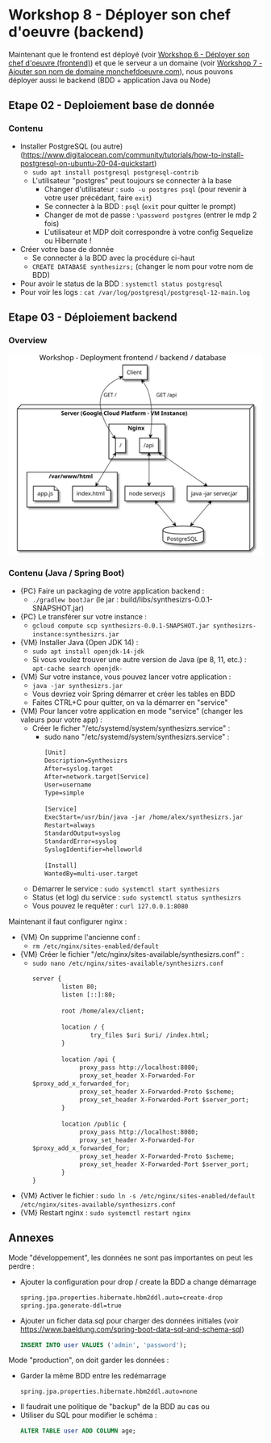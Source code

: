 # Workshop 8 - Déployer son chef d'oeuvre (backend)

Maintenant que le frontend est déployé (voir [Workshop 6 - Déployer son chef d'oeuvre (frontend)](6-deployment-frontend)) et que le serveur a un domaine (voir [Workshop 7 - Ajouter son nom de domaine monchefdoeuvre.com](7-custom-domain)), nous pouvons déployer aussi le backend (BDD + application Java ou Node)

## Etape 02 - Deploiement base de donnée

### Contenu

- Installer PostgreSQL (ou autre) (https://www.digitalocean.com/community/tutorials/how-to-install-postgresql-on-ubuntu-20-04-quickstart)
    - `sudo apt install postgresql postgresql-contrib`
    - L'utilisateur "postgres" peut toujours se connecter à la base
        - Changer d'utilisateur : `sudo -u postgres psql` (pour revenir à votre user précédant, faire `exit`)
        - Se connecter à la BDD : `psql` (`exit` pour quitter le prompt)
        - Changer de mot de passe : `\password postgres` (entrer le mdp 2 fois)
        - L'utilisateur et MDP doit correspondre à votre config Sequelize ou Hibernate !
- Créer votre base de donnée
    - Se connecter à la BDD avec la procédure ci-haut
    - `CREATE DATABASE synthesizrs;` (changer le nom pour votre nom de BDD)
- Pour avoir le status de la BDD : `systemctl status postgresql`
- Pour voir les logs : `cat /var/log/postgresql/postgresql-12-main.log`

## Etape 03 - Déploiement backend

### Overview

![Workshop Deploy GCP 03](workshop_deployment_03.svg)

### Contenu (Java / Spring Boot)

- {PC} Faire un packaging de votre application backend :
    - `./gradlew bootJar` (le jar : build/libs/synthesizrs-0.0.1-SNAPSHOT.jar)
- {PC} Le transférer sur votre instance :
    - `gcloud compute scp synthesizrs-0.0.1-SNAPSHOT.jar synthesizrs-instance:synthesizrs.jar`
- {VM} Installer Java (Open JDK 14) :
    - `sudo apt install openjdk-14-jdk`
    - Si vous voulez trouver une autre version de Java (pe 8, 11, etc.) : `apt-cache search openjdk-`
- {VM} Sur votre instance, vous pouvez lancer votre application :
    - `java -jar synthesizrs.jar`
    - Vous devriez voir Spring démarrer et créer les tables en BDD
    - Faites CTRL+C pour quitter, on va la démarrer en "service"
- {VM} Pour lancer votre application en mode "service" (changer les valeurs pour votre app) :
    - Créer le ficher "/etc/systemd/system/synthesizrs.service" :
        - sudo nano "/etc/systemd/system/synthesizrs.service" :
            ```
            [Unit]
            Description=Synthesizrs
            After=syslog.target
            After=network.target[Service]
            User=username
            Type=simple
            
            [Service]
            ExecStart=/usr/bin/java -jar /home/alex/synthesizrs.jar
            Restart=always
            StandardOutput=syslog
            StandardError=syslog
            SyslogIdentifier=helloworld
            
            [Install]
            WantedBy=multi-user.target
            ```
    - Démarrer le service : `sudo systemctl start synthesizrs`
    - Status (et log) du service : `sudo systemctl status synthesizrs`
    - Vous pouvez le requêter : `curl 127.0.0.1:8080`

Maintenant il faut configurer nginx :    

- {VM} On supprime l'ancienne conf :
    - `rm /etc/nginx/sites-enabled/default`
- {VM} Créer le fichier "/etc/nginx/sites-available/synthesizrs.conf" :
    - `sudo nano /etc/nginx/sites-available/synthesizrs.conf`
        ```
        server {
                listen 80;
                listen [::]:80;
        
                root /home/alex/client;
        
                location / {
                        try_files $uri $uri/ /index.html;
                }
        
                location /api {
                     proxy_pass http://localhost:8080;
                     proxy_set_header X-Forwarded-For $proxy_add_x_forwarded_for;
                     proxy_set_header X-Forwarded-Proto $scheme;
                     proxy_set_header X-Forwarded-Port $server_port;
                }
        
                location /public {
                     proxy_pass http://localhost:8080;
                     proxy_set_header X-Forwarded-For $proxy_add_x_forwarded_for;
                     proxy_set_header X-Forwarded-Proto $scheme;
                     proxy_set_header X-Forwarded-Port $server_port;
                }
        }
        ```
- {VM} Activer le fichier : `sudo ln -s /etc/nginx/sites-enabled/default /etc/nginx/sites-available/synthesizrs.conf`
- {VM} Restart nginx : `sudo systemctl restart nginx`

## Annexes

Mode "développement", les données ne sont pas importantes on peut les perdre :

- Ajouter la configuration pour drop / create la BDD a change démarrage
    ```properties
    spring.jpa.properties.hibernate.hbm2ddl.auto=create-drop
    spring.jpa.generate-ddl=true
    ```
- Ajouter un ficher data.sql pour charger des données initiales (voir https://www.baeldung.com/spring-boot-data-sql-and-schema-sql)
    ```sql
    INSERT INTO user VALUES ('admin', 'password');
    ```

Mode "production", on doit garder les données :

- Garder la même BDD entre les redémarrage
    ```properties
    spring.jpa.properties.hibernate.hbm2ddl.auto=none
    ```
- Il faudrait une politique de "backup" de la BDD au cas ou
- Utiliser du SQL pour modifier le schéma : 
    ```sql
    ALTER TABLE user ADD COLUMN age;
    ```

